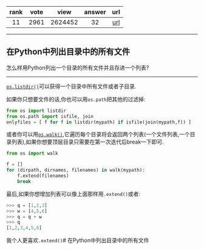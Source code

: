 
| rank | vote | view | answer | url |
|:-:|:-:|:-:|:-:|:-:|
|11|2961|2624452|32| [url](http://stackoverflow.com/questions/3207219/how-do-i-list-all-files-of-a-directory) |
***

## 在Python中列出目录中的所有文件

怎么样用Python列出一个目录的所有文件并且存进一个列表?

***

[`os.listdir()`](http://docs.python.org/library/os.html#os.listdir)可以获得一个目录中所有文件或者子目录.

如果你只想要文件的话,你也可以用`os.path`把其他的过滤掉:

```python
from os import listdir
from os.path import isfile, join
onlyfiles = [ f for f in listdir(mypath) if isfile(join(mypath,f)) ]
```
或者你可以用[`os.walk()`](http://docs.python.org/library/os.html#os.walk),它遍历每个目录将会返回两个列表(一个文件列表,一个目录列表),如果你想要顶层目录只需要在第一次迭代后break一下即可.

```python
from os import walk

f = []
for (dirpath, dirnames, filenames) in walk(mypath):
    f.extend(filenames)
    break
```

最后,如果你想增加列表可以像上面那样用`.extend()`或者:

```python
>>> q = [1,2,3]
>>> w = [4,5,6]
>>> q = q + w
>>> q
[1,2,3,4,5,6]
```

我个人更喜欢`.extend()`# 在Python中列出目录中的所有文件

